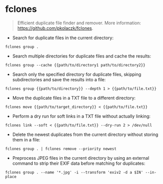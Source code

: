 # fclones

> Efficient duplicate file finder and remover.
> More information: <https://github.com/pkolaczk/fclones>.

- Search for duplicate files in the current directory:

`fclones group .`

- Search multiple directories for duplicate files and cache the results:

`fclones group --cache {{path/to/directory1 path/to/directory2}}`

- Search only the specified directory for duplicate files, skipping subdirectories and save the results into a file:

`fclones group {{path/to/directory}} --depth 1 > {{path/to/file.txt}}`

- Move the duplicate files in a TXT file to a different directory:

`fclones move {{path/to/target_directory}} < {{path/to/file.txt}}`

- Perform a dry run for soft links  in a TXT file without actually linking:

`fclones link --soft < {{path/to/file.txt}} --dry-run 2 > /dev/null`

- Delete the newest duplicates from the current directory without storing them in a file:

`fclones group . | fclones remove --priority newest`

- Preprocess JPEG files in the current directory by using an external command  to strip their EXIF data before matching for duplicates:

`fclones group . --name '*.jpg' -i --transform 'exiv2 -d a $IN' --in-place`
